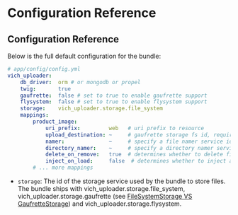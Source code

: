 Configuration Reference
=======================

## Configuration Reference

Below is the full default configuration for the bundle:

``` yaml
# app/config/config.yml
vich_uploader:
    db_driver:  orm # or mongodb or propel
    twig:       true
    gaufrette:  false # set to true to enable gaufrette support
    flysystem:  false # set to true to enable flysystem support
    storage:    vich_uploader.storage.file_system
    mappings:
        product_image:
            uri_prefix:         web   # uri prefix to resource
            upload_destination: ~     # gaufrette storage fs id, required
            namer:              ~     # specify a file namer service id for this entity, null default
            directory_namer:    ~     # specify a directory namer service id for this entity, null default
            delete_on_remove:   true  # determines whether to delete file upon removal of entity
            inject_on_load:     false  # determines whether to inject a File instance upon load
        # ... more mappings
```

- `storage`: The id of the storage service used by the bundle to
store files. The bundle ships with vich_uploader.storage.file_system,
vich_uploader.storage.gaufrette (see [FileSystemStorage VS GaufretteStorage](#filesystemstorage-vs-gaufrettestorage))
and vich_uploader.storage.flysystem.
